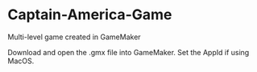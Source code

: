 # Captain-America-Game
Multi-level game created in GameMaker

Download and open the .gmx file into GameMaker. 
Set the AppId if using MacOS.
